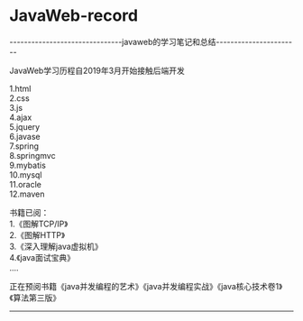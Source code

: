 # JavaWeb-record

-------------------------------javaweb的学习笔记和总结-----------------------



  JavaWeb学习历程自2019年3月开始接触后端开发
  
  1.html  
  2.css  
  3.js  
  4.ajax  
  5.jquery  
  6.javase  
  7.spring  
  8.springmvc  
  9.mybatis  
  10.mysql  
  11.oracle  
  12.maven  
  
  
  书籍已阅：  
  1.《图解TCP/IP》  
  2.《图解HTTP》  
  3.《深入理解java虚拟机》  
  4.《java面试宝典》  
  ....  
  
  正在预阅书籍《java并发编程的艺术》《java并发编程实战》《java核心技术卷1》《算法第三版》
  
  ---------------------------------------------------------------------------
 

